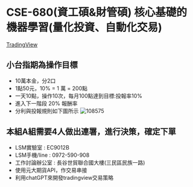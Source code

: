 # CSE-680(資工碩&amp;財管碩) 核心基礎的機器學習(量化投資、自動化交易)

[TradingView](https://tw.tradingview.com/)

## 小台指期為操作目標
- 10萬本金，分2口
- 1點50元，10% = 1 萬 = 200點
- 一天10點，操作10次，每月100點達到目標:投報率10%
- 進入下一階段 20% 報酬率
- 分利與投報規則如下圖所示
![108575](https://user-images.githubusercontent.com/72643996/224004010-afb016c2-f705-4888-9f1c-c5e94c2cbc4c.jpg)

## 本組A組需要4人做出連署，進行決策，確定下單
- LSM實驗室 : EC9012B
- LSM手機/line : 0972-590-908
- 工作討論辦公室 : 長谷世貿聯合國大樓(三民區民族一路)
- 使用元大期貨API，作交易串接
- 利用chatGPT來開發tradingview交易策略
